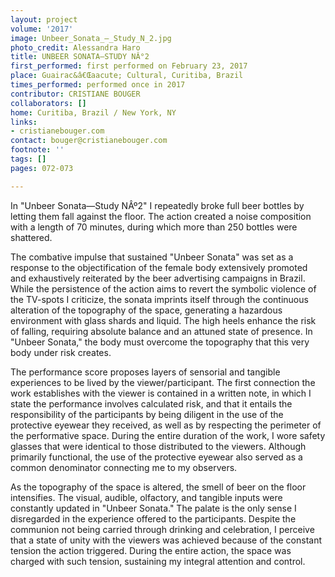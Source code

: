 ```yaml
---
layout: project
volume: '2017'
image: Unbeer_Sonata_–_Study_N_2.jpg
photo_credit: Alessandra Haro
title: UNBEER SONATA—STUDY NÂ°2
first_performed: first performed on February 23, 2017
place: Guairac&â€Œaacute; Cultural, Curitiba, Brazil
times_performed: performed once in 2017
contributor: CRISTIANE BOUGER
collaborators: []
home: Curitiba, Brazil / New York, NY
links:
- cristianebouger.com
contact: bouger@cristianebouger.com
footnote: ''
tags: []
pages: 072-073

---
```


In "Unbeer Sonata—Study NÂº2" I repeatedly broke full beer bottles by letting them fall against the floor. The action created a noise composition with a length of 70 minutes, during which more than 250 bottles were shattered.

The combative impulse that sustained "Unbeer Sonata" was set as a response to the objectification of the female body extensively promoted and exhaustively reiterated by the beer advertising campaigns in Brazil. While the persistence of the action aims to revert the symbolic violence of the TV-spots I criticize, the sonata imprints itself through the continuous alteration of the topography of the space, generating a hazardous environment with glass shards and liquid. The high heels enhance the risk of falling, requiring absolute balance and an attuned state of presence. In "Unbeer Sonata," the body must overcome the topography that this very body under risk creates.

The performance score proposes layers of sensorial and tangible experiences to be lived by the viewer/participant. The first connection the work establishes with the viewer is contained in a written note, in which I state the performance involves calculated risk, and that it entails the responsibility of the participants by being diligent in the use of the protective eyewear they received, as well as by respecting the perimeter of the performative space. During the entire duration of the work, I wore safety glasses that were identical to those distributed to the viewers. Although primarily functional, the use of the protective eyewear also served as a common denominator connecting me to my observers.

As the topography of the space is altered, the smell of beer on the floor intensifies. The visual, audible, olfactory, and tangible inputs were constantly updated in "Unbeer Sonata." The palate is the only sense I disregarded in the experience offered to the participants. Despite the communion not being carried through drinking and celebration, I perceive that a state of unity with the viewers was achieved because of the constant tension the action triggered. During the entire action, the space was charged with such tension, sustaining my integral attention and control.
